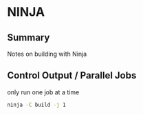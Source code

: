 # NINJA

## Summary
Notes on building with Ninja

## Control Output / Parallel Jobs
only run one job at a time
```bash
ninja -C build -j 1
```
